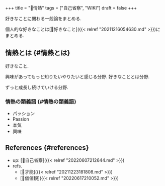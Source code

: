 +++
title = "📝情熱"
tags = ["自己省察", "WIKI"]
draft = false
+++

好きなことに関わる一般論をまとめる.

個人的な好きなことは[🦊好きなこと]({{< relref "20211216054630.md" >}})にまとめる.


## 情熱とは {#情熱とは}

好きなこと.

興味があってもっと知りたいやりたいと感じる分野. 好きなこととは分野.

ずっと成長し続けていける分野.


### 情熱の類義語 {#情熱の類義語}

-   パッション
-   Passion
-   本気
-   興味


## References {#references}

-   up: [📝自己省察]({{< relref "20220607212644.md" >}})
-   refs.
    -   [📝才能]({{< relref "20211223181808.md" >}})
    -   [📝価値観]({{< relref "20220617210052.md" >}})
